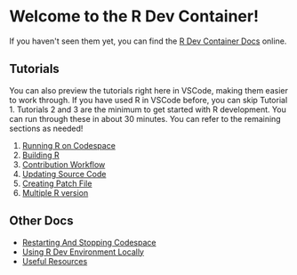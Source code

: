 # Welcome to the R Dev Container!

If you haven't seen them yet, you can find the
[R Dev Container Docs](https://contributor.r-project.org/r-dev-env/) online.

## Tutorials

You can also preview the tutorials right here in VSCode, making them easier to work through. 
If you have used R in VSCode before, you can skip Tutorial 1. 
Tutorials 2 and 3 are the minimum to get started with R development. 
You can run through these in about 30 minutes. 
You can refer to the remaining sections as needed!

1. [Running R on Codespace](docs/tutorials/running_r.md)
2. [Building R](docs/tutorials/building_r.md)
3. [Contribution Workflow](docs/tutorials/contribution_workflow.md)
4. [Updating Source Code](docs/tutorials/update_source.md)
5. [Creating Patch File](docs/tutorials/patch_update.md)
6. [Multiple R version](docs/tutorials/multi_r_compilation.md)

## Other Docs

- [Restarting And Stopping Codespace](docs/tutorials/codespacestartstop.md)
- [Using R Dev Environment Locally](docs/tutorials/localsetup.md)
- [Useful Resources](docs/resources.md)